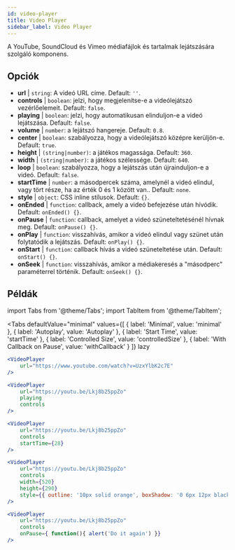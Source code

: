 ```yaml
---
id: video-player
title: Video Player
sidebar_label: Video Player
---
```


A YouTube, SoundCloud és Vimeo médiafájlok és tartalmak lejátszására szolgáló komponens.

## Opciók

* __url__ | `string`: A videó URL címe. Default: `''`.
* __controls__ | `boolean`: jelzi, hogy megjelenítse-e a videólejátszó vezérlőelemeit. Default: `false`.
* __playing__ | `boolean`: jelzi, hogy automatikusan elinduljon-e a videó lejátszása. Default: `false`.
* __volume__ | `number`: a lejátszó hangereje. Default: `0.8`.
* __center__ | `boolean`: szabályozza, hogy a videólejátszó középre kerüljön-e. Default: `true`.
* __height__ | `(string|number)`: a játékos magassága. Default: `360`.
* __width__ | `(string|number)`: a játékos szélessége. Default: `640`.
* __loop__ | `boolean`: szabályozza, hogy a lejátszás után újrainduljon-e a videó. Default: `false`.
* __startTime__ | `number`: a másodpercek száma, amelynél a videó elindul, vagy tört része, ha az érték 0 és 1 között van.. Default: `none`.
* __style__ | `object`: CSS inline stílusok. Default: `{}`.
* __onEnded__ | `function`: callback, amely a videó befejezése után hívódik. Default: `onEnded() {}`.
* __onPause__ | `function`: callback, amelyet a videó szüneteltetésénél hívnak meg. Default: `onPause() {}`.
* __onPlay__ | `function`: visszahívás, amikor a videó elindul vagy szünet után folytatódik a lejátszás. Default: `onPlay() {}`.
* __onStart__ | `function`: callback hívás a videó szüneteltetése után. Default: `onStart() {}`.
* __onSeek__ | `function`: visszahívás, amikor a médiakeresés a "másodperc" paraméterrel történik. Default: `onSeek() {}`.


## Példák

import Tabs from '@theme/Tabs';
import TabItem from '@theme/TabItem';

<Tabs
    defaultValue="minimal"
    values={[
        { label: 'Minimal', value: 'minimal' },
        { label: 'Autoplay', value: 'Autoplay' },
        { label: 'Start Time', value: 'startTime' },
        { label: 'Controlled Size', value: 'controlledSize' },
        { label: 'With Callback on Pause', value: 'withCallback' }
    ]}
    lazy
>
<TabItem value="minimal">

```jsx live
<VideoPlayer
    url="https://www.youtube.com/watch?v=UzxYlbK2c7E"
/>
```

</TabItem>

<TabItem value="withStyle">

```jsx live
<VideoPlayer
    url="https://youtu.be/Lkj8b25ppZo"
    playing
    controls
/>
```
</TabItem>

<TabItem value="startTime">

```jsx live
<VideoPlayer
    url="https://youtu.be/Lkj8b25ppZo"
    controls
    startTime={28}
/>
```
</TabItem>


<TabItem value="controlledSize">

```jsx live
<VideoPlayer
    url="https://youtu.be/Lkj8b25ppZo"
    controls
    width={520}
    height={290}
    style={{ outline: '10px solid orange', boxShadow: '0 6px 12px black'}}
/>
```
</TabItem>


<TabItem value="withCallback">

```jsx live
<VideoPlayer
    url="https://youtu.be/Lkj8b25ppZo"
    controls
    onPause={ function(){ alert('Do it again') }}
/>
```
</TabItem>

</Tabs>



